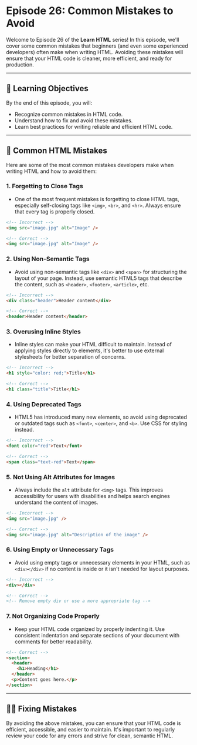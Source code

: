 # Episode 26: Common Mistakes to Avoid

Welcome to Episode 26 of the **Learn HTML** series! In this episode, we'll cover some common mistakes that beginners (and even some experienced developers) often make when writing HTML. Avoiding these mistakes will ensure that your HTML code is cleaner, more efficient, and ready for production.

---

## 🧠 Learning Objectives

By the end of this episode, you will:

- Recognize common mistakes in HTML code.
- Understand how to fix and avoid these mistakes.
- Learn best practices for writing reliable and efficient HTML code.

---

## 🧩 Common HTML Mistakes

Here are some of the most common mistakes developers make when writing HTML and how to avoid them:

### 1. **Forgetting to Close Tags**

- One of the most frequent mistakes is forgetting to close HTML tags, especially self-closing tags like `<img>`, `<br>`, and `<hr>`. Always ensure that every tag is properly closed.

```html
<!-- Incorrect -->
<img src="image.jpg" alt="Image" />

<!-- Correct -->
<img src="image.jpg" alt="Image" />
```

### 2. **Using Non-Semantic Tags**

- Avoid using non-semantic tags like `<div>` and `<span>` for structuring the layout of your page. Instead, use semantic HTML5 tags that describe the content, such as `<header>`, `<footer>`, `<article>`, etc.

```html
<!-- Incorrect -->
<div class="header">Header content</div>

<!-- Correct -->
<header>Header content</header>
```

### 3. **Overusing Inline Styles**

- Inline styles can make your HTML difficult to maintain. Instead of applying styles directly to elements, it's better to use external stylesheets for better separation of concerns.

```html
<!-- Incorrect -->
<h1 style="color: red;">Title</h1>

<!-- Correct -->
<h1 class="title">Title</h1>
```

### 4. **Using Deprecated Tags**

- HTML5 has introduced many new elements, so avoid using deprecated or outdated tags such as `<font>`, `<center>`, and `<b>`. Use CSS for styling instead.

```html
<!-- Incorrect -->
<font color="red">Text</font>

<!-- Correct -->
<span class="text-red">Text</span>
```

### 5. **Not Using Alt Attributes for Images**

- Always include the `alt` attribute for `<img>` tags. This improves accessibility for users with disabilities and helps search engines understand the content of images.

```html
<!-- Incorrect -->
<img src="image.jpg" />

<!-- Correct -->
<img src="image.jpg" alt="Description of the image" />
```

### 6. **Using Empty or Unnecessary Tags**

- Avoid using empty tags or unnecessary elements in your HTML, such as `<div></div>` if no content is inside or it isn't needed for layout purposes.

```html
<!-- Incorrect -->
<div></div>

<!-- Correct -->
<!-- Remove empty div or use a more appropriate tag -->
```

### 7. **Not Organizing Code Properly**

- Keep your HTML code organized by properly indenting it. Use consistent indentation and separate sections of your document with comments for better readability.

```html
<!-- Correct -->
<section>
  <header>
    <h1>Heading</h1>
  </header>
  <p>Content goes here.</p>
</section>
```

---

## 🧑‍💻 Fixing Mistakes

By avoiding the above mistakes, you can ensure that your HTML code is efficient, accessible, and easier to maintain. It's important to regularly review your code for any errors and strive for clean, semantic HTML.
